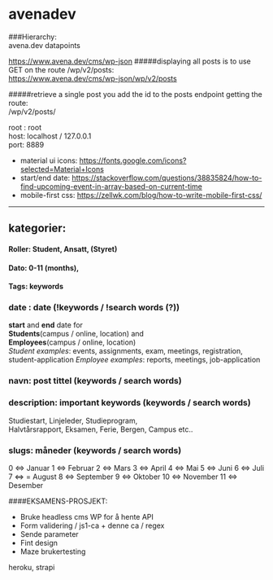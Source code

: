 # avenadev

###Hierarchy: <br>
avena.dev datapoints

https://www.avena.dev/cms/wp-json
#####displaying all posts is to use GET on the route /wp/v2/posts: <br>
https://www.avena.dev/cms/wp-json/wp/v2/posts

#####retrieve a single post you add the id to the posts endpoint getting the route: <br>
/wp/v2/posts/<id>

root : root <br>
host: localhost / 127.0.0.1 <br>
port: 8889 <br>

* material ui icons: https://fonts.google.com/icons?selected=Material+Icons
* start/end date: https://stackoverflow.com/questions/38835824/how-to-find-upcoming-event-in-array-based-on-current-time
* mobile-first css: https://zellwk.com/blog/how-to-write-mobile-first-css/

<hr>

## kategorier:
#### Roller: Student, Ansatt, (Styret)
#### Dato: 0-11 (months),
#### Tags: keywords

### date : date (!keywords / !search words (?))
**start** and **end** date for <br>
**Students**(campus / online, location) and <br>
**Employees**(campus / online, location) <br>
_Student examples_: events, assignments, exam, meetings, registration, student-application 
_Employee examples_: reports, meetings, job-application

### navn: post tittel (keywords / search words)
### description: important keywords (keywords / search words)
Studiestart, Linjeleder, Studieprogram, <br>
Halvtårsrapport, Eksamen, Ferie, Bergen, Campus etc..

### slugs: måneder (keywords / search words)
0 <=> Januar 
1 <=>  Februar
2 <=>  Mars
3 <=>  April
4 <=>  Mai
5 <=>  Juni
6 <=>  Juli
7 <=> = August
8 <=>  September
9 <=>  Oktober
10 <=>  November
11 <=>  Desember

####EKSAMENS-PROSJEKT:
- Bruke headless cms WP for å hente API
- Form validering / js1-ca + denne ca / regex
- Sende parameter
- Fint design
- Maze brukertesting 


heroku, strapi


